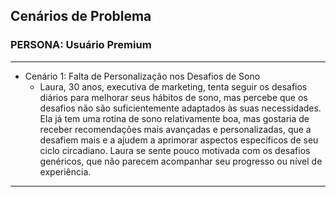 ## Cenários de Problema

### PERSONA: Usuário Premium

---

- Cenário 1: Falta de Personalização nos Desafios de Sono
    - Laura, 30 anos, executiva de marketing, tenta seguir os desafios diários para melhorar seus hábitos de sono, mas percebe que os desafios não são suficientemente adaptados às suas necessidades. Ela já tem uma rotina de sono relativamente boa, mas gostaria de receber recomendações mais avançadas e personalizadas, que a desafiem mais e a ajudem a aprimorar aspectos específicos de seu ciclo circadiano. Laura se sente pouco motivada com os desafios genéricos, que não parecem acompanhar seu progresso ou nível de experiência.

---
<!--
- Cenário 2: Falta de Feedback Personalizado 
    - Felipe, 40 anos, empresário, tenta melhorar sua qualidade de sono, mas percebe que os feedbacks que recebe são muito gerais e não oferecem insights detalhados sobre o que ele pode melhorar. Apesar de já ter uma boa base de hábitos saudáveis, Felipe sente que a falta de um acompanhamento mais detalhado impede que ele alcance uma maior regularidade no seu ciclo de sono. Ele gostaria de receber sugestões mais específicas, baseadas no seu comportamento, e que o ajudassem a identificar com clareza onde pode melhorar para atingir seus objetivos de longo prazo.
-->
